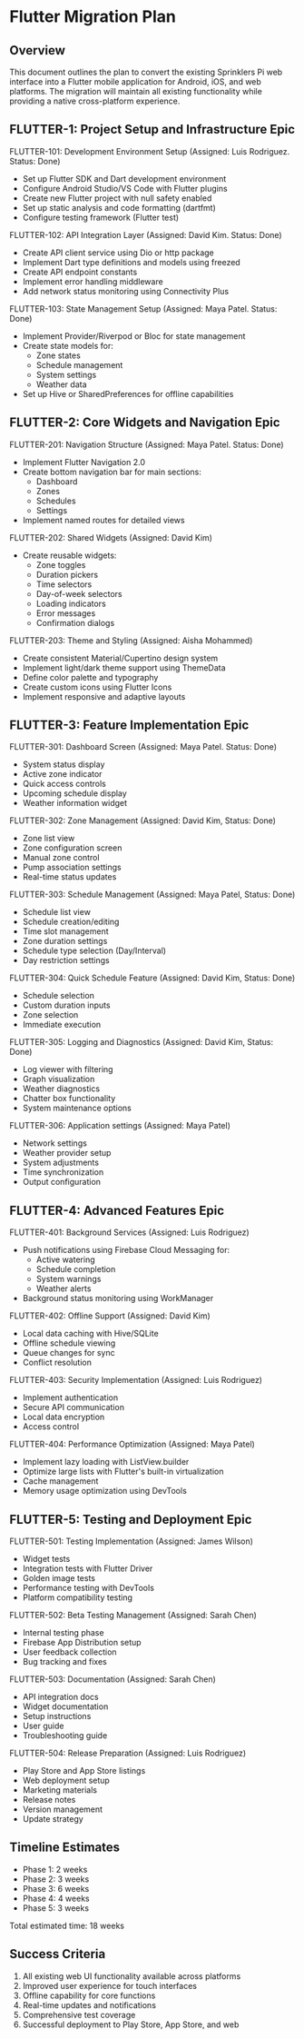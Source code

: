 # Flutter Migration Plan

## Overview
This document outlines the plan to convert the existing Sprinklers Pi web interface into a Flutter mobile application for Android, iOS, and web platforms. The migration will maintain all existing functionality while providing a native cross-platform experience.

## FLUTTER-1: Project Setup and Infrastructure Epic

FLUTTER-101: Development Environment Setup (Assigned: Luis Rodriguez. Status: Done)
- Set up Flutter SDK and Dart development environment
- Configure Android Studio/VS Code with Flutter plugins
- Create new Flutter project with null safety enabled
- Set up static analysis and code formatting (dartfmt)
- Configure testing framework (Flutter test)

FLUTTER-102: API Integration Layer (Assigned: David Kim. Status: Done)
- Create API client service using Dio or http package
- Implement Dart type definitions and models using freezed
- Create API endpoint constants
- Implement error handling middleware
- Add network status monitoring using Connectivity Plus

FLUTTER-103: State Management Setup (Assigned: Maya Patel. Status: Done)
- Implement Provider/Riverpod or Bloc for state management
- Create state models for:
  - Zone states
  - Schedule management
  - System settings
  - Weather data
- Set up Hive or SharedPreferences for offline capabilities

## FLUTTER-2: Core Widgets and Navigation Epic

FLUTTER-201: Navigation Structure (Assigned: Maya Patel. Status: Done)
- Implement Flutter Navigation 2.0
- Create bottom navigation bar for main sections:
  - Dashboard
  - Zones
  - Schedules
  - Settings
- Implement named routes for detailed views

FLUTTER-202: Shared Widgets (Assigned: David Kim)
- Create reusable widgets:
  - Zone toggles
  - Duration pickers
  - Time selectors
  - Day-of-week selectors
  - Loading indicators
  - Error messages
  - Confirmation dialogs

FLUTTER-203: Theme and Styling (Assigned: Aisha Mohammed)
- Create consistent Material/Cupertino design system
- Implement light/dark theme support using ThemeData
- Define color palette and typography
- Create custom icons using Flutter Icons
- Implement responsive and adaptive layouts

## FLUTTER-3: Feature Implementation Epic

FLUTTER-301: Dashboard Screen (Assigned: Maya Patel. Status: Done)
- System status display
- Active zone indicator
- Quick access controls
- Upcoming schedule display
- Weather information widget

FLUTTER-302: Zone Management (Assigned: David Kim, Status: Done)
- Zone list view
- Zone configuration screen
- Manual zone control
- Pump association settings
- Real-time status updates

FLUTTER-303: Schedule Management (Assigned: Maya Patel, Status: Done)
- Schedule list view
- Schedule creation/editing
- Time slot management
- Zone duration settings
- Schedule type selection (Day/Interval)
- Day restriction settings

FLUTTER-304: Quick Schedule Feature (Assigned: David Kim, Status: Done)
- Schedule selection
- Custom duration inputs
- Zone selection
- Immediate execution

FLUTTER-305: Logging and Diagnostics (Assigned: David Kim, Status: Done)
- Log viewer with filtering
- Graph visualization
- Weather diagnostics
- Chatter box functionality
- System maintenance options

FLUTTER-306: Application settings (Assigned: Maya Patel)
- Network settings
- Weather provider setup
- System adjustments
- Time synchronization
- Output configuration

## FLUTTER-4: Advanced Features Epic

FLUTTER-401: Background Services (Assigned: Luis Rodriguez)
- Push notifications using Firebase Cloud Messaging for:
  - Active watering
  - Schedule completion
  - System warnings
  - Weather alerts
- Background status monitoring using WorkManager

FLUTTER-402: Offline Support (Assigned: David Kim)
- Local data caching with Hive/SQLite
- Offline schedule viewing
- Queue changes for sync
- Conflict resolution

FLUTTER-403: Security Implementation (Assigned: Luis Rodriguez)
- Implement authentication
- Secure API communication
- Local data encryption
- Access control

FLUTTER-404: Performance Optimization (Assigned: Maya Patel)
- Implement lazy loading with ListView.builder
- Optimize large lists with Flutter's built-in virtualization
- Cache management
- Memory usage optimization using DevTools

## FLUTTER-5: Testing and Deployment Epic

FLUTTER-501: Testing Implementation (Assigned: James Wilson)
- Widget tests
- Integration tests with Flutter Driver
- Golden image tests
- Performance testing with DevTools
- Platform compatibility testing

FLUTTER-502: Beta Testing Management (Assigned: Sarah Chen)
- Internal testing phase
- Firebase App Distribution setup
- User feedback collection
- Bug tracking and fixes

FLUTTER-503: Documentation (Assigned: Sarah Chen)
- API integration docs
- Widget documentation
- Setup instructions
- User guide
- Troubleshooting guide

FLUTTER-504: Release Preparation (Assigned: Luis Rodriguez)
- Play Store and App Store listings
- Web deployment setup
- Marketing materials
- Release notes
- Version management
- Update strategy

## Timeline Estimates
- Phase 1: 2 weeks
- Phase 2: 3 weeks
- Phase 3: 6 weeks
- Phase 4: 4 weeks
- Phase 5: 3 weeks

Total estimated time: 18 weeks

## Success Criteria
1. All existing web UI functionality available across platforms
2. Improved user experience for touch interfaces
3. Offline capability for core functions
4. Real-time updates and notifications
5. Comprehensive test coverage
6. Successful deployment to Play Store, App Store, and web
